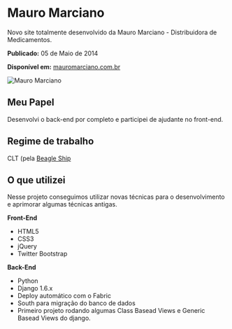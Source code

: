 # Mauro Marciano

Novo site totalmente desenvolvido da Mauro Marciano - Distribuidora de
Medicamentos.

__Publicado:__ 05 de Maio de 2014

__Disponível em:__ [mauromarciano.com.br](http://www.mauromarciano.com.br/)

![Mauro Marciano](https://raw.github.com/hmleal/Portfolio/master/latest_work/img/mauro-marciano.png)

## Meu Papel

Desenvolvi o back-end por completo e participei de ajudante no front-end.

## Regime de trabalho

CLT (pela [Beagle Ship](http://www.beagleship.com.br/)

## O que utilizei

Nesse projeto conseguimos utilizar novas técnicas para o desenvolvimento e
aprimorar algumas técnicas antigas.

__Front-End__

* HTML5
* CSS3
* jQuery
* Twitter Bootstrap

__Back-End__

* Python
* Django 1.6.x
* Deploy automático com o Fabric
* South para migração do banco de dados
* Primeiro projeto rodando algumas Class Basead Views e Generic Basead Views do
django.

